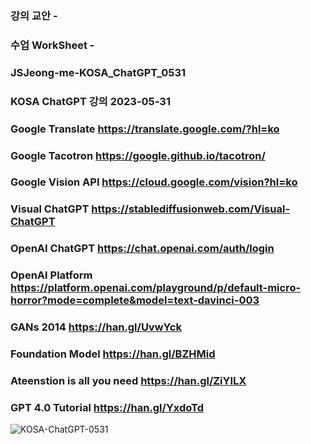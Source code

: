 ### 강의 교안 - 
### 수업 WorkSheet - 





### JSJeong-me-KOSA_ChatGPT_0531
### KOSA ChatGPT 강의 2023-05-31


### Google Translate  https://translate.google.com/?hl=ko

### Google Tacotron   https://google.github.io/tacotron/

### Google Vision API https://cloud.google.com/vision?hl=ko

### Visual ChatGPT    https://stablediffusionweb.com/Visual-ChatGPT

### OpenAI ChatGPT  https://chat.openai.com/auth/login

### OpenAI Platform    https://platform.openai.com/playground/p/default-micro-horror?mode=complete&model=text-davinci-003

### GANs 2014         https://han.gl/UvwYck

### Foundation Model  https://han.gl/BZHMid

### Ateenstion is all you need  https://han.gl/ZiYILX

### GPT 4.0 Tutorial  https://han.gl/YxdoTd



![KOSA-ChatGPT-0531](https://github.com/JSJeong-me/JSJeong-me-KOSA_ChatGPT_0531/assets/54794815/fca09b0e-1f0a-45f8-ba32-fedbd1621eaf)
